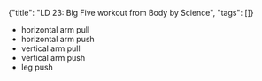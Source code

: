 {"title": "LD 23: Big Five workout from Body by Science", "tags": []}
* horizontal arm pull
* horizontal arm push
* vertical arm pull
* vertical arm push
* leg push
